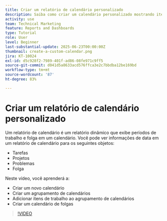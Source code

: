 ```yaml
---
title: Criar um relatório de calendário personalizado
description: Saiba como criar um calendário personalizado mostrando itens de trabalho e folgas pessoais.
activity: use
team: Technical Marketing
feature: Reports and Dashboards
type: Tutorial
role: User
level: Beginner
last-substantial-update: 2025-06-23T00:00:00Z
thumbnail: create-a-custom-calendar.png
jira: KT-10024
exl-id: d5c928f2-7989-401f-ad86-08fe971c9ff5
source-git-commit: d041d5a8633acd576ffca3e2c7bbdba12be169bd
workflow-type: tm+mt
source-wordcount: '87'
ht-degree: 83%

---
```


# Criar um relatório de calendário personalizado

Um relatório de calendário é um relatório dinâmico que exibe períodos de trabalho e folga em um calendário. Você pode ver informações de data em um relatório de calendário para os seguintes objetos:

* Tarefas
* Projetos
* Problemas
* Folga

Neste vídeo, você aprenderá a:

* Criar um novo calendário
* Criar um agrupamento de calendários
* Adicionar itens de trabalho ao agrupamento de calendários
* Criar um calendário de folgas

>[!VIDEO](https://video.tv.adobe.com/v/3452398/?quality=12&learn=on&enablevpops&captions=por_br)

